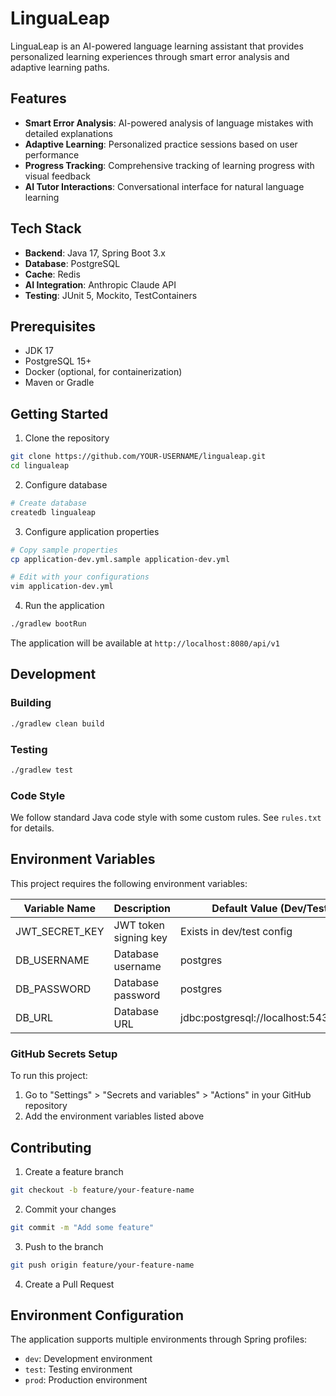 # LinguaLeap

LinguaLeap is an AI-powered language learning assistant that provides personalized learning experiences through smart error analysis and adaptive learning paths.

## Features

- **Smart Error Analysis**: AI-powered analysis of language mistakes with detailed explanations
- **Adaptive Learning**: Personalized practice sessions based on user performance
- **Progress Tracking**: Comprehensive tracking of learning progress with visual feedback
- **AI Tutor Interactions**: Conversational interface for natural language learning

## Tech Stack

- **Backend**: Java 17, Spring Boot 3.x
- **Database**: PostgreSQL
- **Cache**: Redis
- **AI Integration**: Anthropic Claude API
- **Testing**: JUnit 5, Mockito, TestContainers

## Prerequisites

- JDK 17
- PostgreSQL 15+
- Docker (optional, for containerization)
- Maven or Gradle

## Getting Started

1. Clone the repository
```bash
git clone https://github.com/YOUR-USERNAME/lingualeap.git
cd lingualeap
```

2. Configure database
```bash
# Create database
createdb lingualeap
```

3. Configure application properties
```bash
# Copy sample properties
cp application-dev.yml.sample application-dev.yml

# Edit with your configurations
vim application-dev.yml
```

4. Run the application
```bash
./gradlew bootRun
```

The application will be available at `http://localhost:8080/api/v1`

## Development

### Building
```bash
./gradlew clean build
```

### Testing
```bash
./gradlew test
```

### Code Style
We follow standard Java code style with some custom rules. See `rules.txt` for details.

## Environment Variables

This project requires the following environment variables:

| Variable Name | Description | Default Value (Dev/Test only) |
|--------------|----------|------------------|
| JWT_SECRET_KEY | JWT token signing key | Exists in dev/test config |
| DB_USERNAME | Database username | postgres |
| DB_PASSWORD | Database password | postgres |
| DB_URL | Database URL | jdbc:postgresql://localhost:5432/lingualeap |

### GitHub Secrets Setup

To run this project:

1. Go to "Settings" > "Secrets and variables" > "Actions" in your GitHub repository
2. Add the environment variables listed above

## Contributing

1. Create a feature branch
```bash
git checkout -b feature/your-feature-name
```

2. Commit your changes
```bash
git commit -m "Add some feature"
```

3. Push to the branch
```bash
git push origin feature/your-feature-name
```

4. Create a Pull Request

## Environment Configuration

The application supports multiple environments through Spring profiles:
- `dev`: Development environment
- `test`: Testing environment
- `prod`: Production environment

